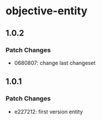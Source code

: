 # objective-entity

## 1.0.2

### Patch Changes

- 0680807: change last changeset

## 1.0.1

### Patch Changes

- e227212: first version entity

